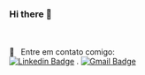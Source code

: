 ### Hi there 👋


 <br/><br/> :email: &nbsp; Entre em contato comigo: 
 <br/> [![Linkedin Badge](https://img.shields.io/badge/-DéboraYamao-blue?style=flat-square&logo=Linkedin&logoColor=white&link=https://www.linkedin.com/in/débora-yamao/)](https://www.linkedin.com/in/débora-yamao/) 
 .
[![Gmail Badge](https://img.shields.io/badge/-deborayamao@gmail.com-c14438?style=flat-square&logo=Gmail&logoColor=white&link=mailto:deborayamao@gmail.com)](mailto:deborayamao@gmail.com)
<!--
**DeboraYamao/DeboraYamao** is a ✨ _special_ ✨ repository because its `README.md` (this file) appears on your GitHub profile.

Here are some ideas to get you started:

- 🔭 I’m currently working on ...
- 🌱 I’m currently learning ...
- 👯 I’m looking to collaborate on ...
- 🤔 I’m looking for help with ...
- 💬 Ask me about ...
- 📫 How to reach me: ...
- 😄 Pronouns: ...
- ⚡ Fun fact: ...
-->
